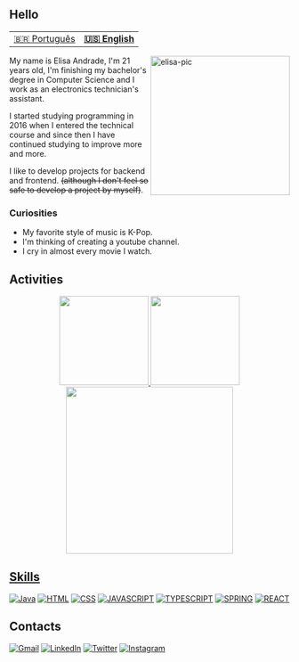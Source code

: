 ## Hello

<table>
  <tr>
    <td>
      <a href="README.md">🇧🇷 Português</a>
    </td>
    <td>
      <b>
        <a href="readme-en.md">🇺🇸 English</a>
      </b>
    </td>
  </tr>
</table>

<img align="right" alt="elisa-pic" width= "250" src="https://cdn.discordapp.com/attachments/695378966072000612/930846538748555284/ezgif.com-gif-maker.gif?width=676&height=676">

My name is Elisa Andrade, I'm 21 years old, I'm finishing my bachelor's degree in Computer Science and I work as an electronics technician's assistant.

I started studying programming in 2016 when I entered the technical course and since then I have continued studying to improve more and more.

I like to develop projects for backend and frontend. ~~(although I don't feel so safe to develop a project by myself)~~.

### Curiosities

- My favorite style of music is K-Pop.
- I'm thinking of creating a youtube channel.
- I cry in almost every movie I watch.

## Activities

<div align="center">
  <a href="https://github.com/elisalvsan">
  <!--<img height="160em" src="https://github-readme-stats.vercel.app/api?username=elisalvsan&show_icons=true&theme=midnight-purple&include_all_commits=true&count_private=true"-->
    <img height="160em" src="https://github-readme-stats.vercel.app/api?username=elisalvsan&show_icons=true&custom_title=elisalvsan's%20Github%20Stats&theme=midnight-purple&hide_border=true">
  <img height="160em" src="https://github-readme-stats.vercel.app/api/top-langs/?username=elisalvsan&langs_count=20&layout=compact&theme=midnight-purple">
  <img height="300px" src="https://activity-graph.herokuapp.com/graph?username=elisalvsan&theme=high-contrast&hide_border=true">
</div>

  
## Skills

[![Java](https://img.shields.io/badge/Java-ED8B00?style=for-the-badge&logo=java&logoColor=white)]()
[![HTML](https://img.shields.io/badge/HTML5-E34F26?style=for-the-badge&logo=html5&logoColor=white)]()
[![CSS](https://img.shields.io/badge/CSS3-1572B6?style=for-the-badge&logo=css3&logoColor=white)]()
[![JAVASCRIPT](https://img.shields.io/badge/JavaScript-323330?style=for-the-badge&logo=javascript&logoColor=F7DF1E)]()
[![TYPESCRIPT](https://img.shields.io/badge/TypeScript-007ACC?style=for-the-badge&logo=typescript&logoColor=white)]()
[![SPRING](https://img.shields.io/badge/Spring-6DB33F?style=for-the-badge&logo=spring&logoColor=white)]()
[![REACT](https://img.shields.io/badge/React-20232A?style=for-the-badge&logo=react&logoColor=61DAFB)]()
    
## Contacts
  
[![Gmail](https://img.shields.io/badge/Gmail-D14836?style=for-the-badge&logo=gmail&logoColor=white)](mailto:elisalvsan@gmail.com)
[![LinkedIn](https://img.shields.io/badge/Elisa%20Andrade-%230077B5.svg?style=for-the-badge&logo=linkedin&logoColor=white)](https://www.linkedin.com/in/elisamaria-alvesdeandrade/)
[![Twitter](https://img.shields.io/badge/@alvsandrd-%231DA1F2.svg?style=for-the-badge&logo=Twitter&logoColor=white)](https://twitter.com/alvsandrd)
[![Instagram](https://img.shields.io/badge/@alvsandrd-%23E4405F.svg?style=for-the-badge&logo=Instagram&logoColor=white)](https://instagram.com/alvsandrd)
